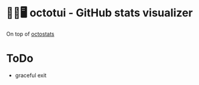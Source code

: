 # 🐙🐱🖥️ octotui - GitHub stats visualizer
On top of <a href="https://github.com/irevenko/octostats">octostats</a>

# ToDo
- graceful exit
